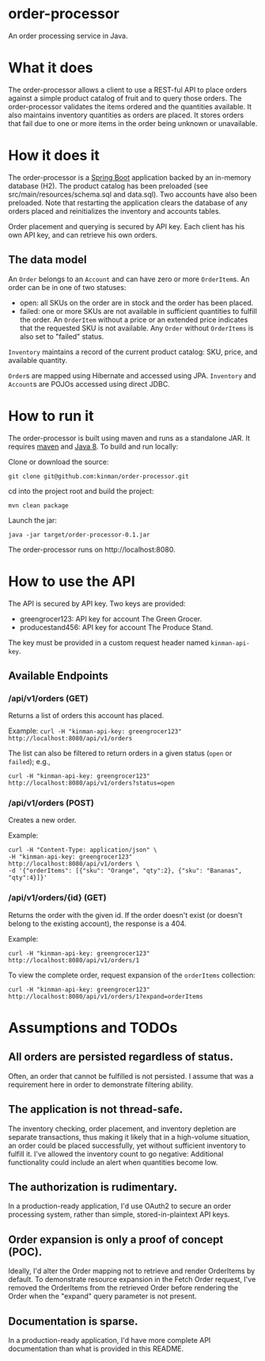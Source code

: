 # order-processor
An order processing service in Java.

# What it does
The order-processor allows a client to use a REST-ful API to place orders against a simple product catalog of fruit and to query those orders. The order-processor validates the items ordered and the quantities available. It also maintains inventory quantities as orders are placed. It stores orders that fail due to one or more items in the order being unknown or unavailable.

# How it does it
The order-processor is a [Spring Boot](http://projects.spring.io/spring-boot/) application backed by an in-memory database (H2). The product catalog has been preloaded (see src/main/resources/schema.sql and data.sql). Two accounts have also been preloaded. Note that restarting the application clears the database of any orders placed and reinitializes the inventory and accounts tables.

Order placement and querying is secured by API key. Each client has his own API key, and can retrieve his own orders.

## The data model
An `Order` belongs to an `Account` and can have zero or more `OrderItem`s. An order can be in one of two statuses:
* open: all SKUs on the order are in stock and the order has been placed.
* failed: one or more SKUs are not available in sufficient quantities to fulfill the order. An `OrderItem` without a price or an extended price indicates that the requested SKU is not available. Any `Order` without `OrderItems` is also set to "failed" status.

`Inventory` maintains a record of the current product catalog: SKU, price, and available quantity.

`Order`s are mapped using Hibernate and accessed using JPA. `Inventory` and `Account`s are POJOs accessed using direct JDBC.

# How to run it
The order-processor is built using maven and runs as a standalone JAR. It requires [maven](https://maven.apache.org/download.cgi) and [Java 8](http://www.oracle.com/technetwork/java/javase/downloads/jdk8-downloads-2133151.html). To build and run locally:

Clone or download the source:

`git clone git@github.com:kinman/order-processor.git`

cd into the project root and build the project:

`mvn clean package`

Launch the jar:

`java -jar target/order-processor-0.1.jar`

The order-processor runs on http://localhost:8080.

# How to use the API
The API is secured by API key. Two keys are provided:

* greengrocer123: API key for account The Green Grocer.
* producestand456: API key for account The Produce Stand.
 
The key must be provided in a custom request header named `kinman-api-key`.

## Available Endpoints
### /api/v1/orders (GET)
Returns a list of orders this account has placed.

Example:
`curl -H "kinman-api-key: greengrocer123" http://localhost:8080/api/v1/orders`

The list can also be filtered to return orders in a given status (`open` or `failed`); e.g., 

`curl -H "kinman-api-key: greengrocer123" http://localhost:8080/api/v1/orders?status=open`

### /api/v1/orders (POST)
Creates a new order.

Example:
````
curl -H "Content-Type: application/json" \
-H "kinman-api-key: greengrocer123" http://localhost:8080/api/v1/orders \
-d '{"orderItems": [{"sku": "Orange", "qty":2}, {"sku": "Bananas", "qty":4}]}'
````

### /api/v1/orders/{id} (GET)
Returns the order with the given id. If the order doesn't exist (or doesn't belong to the existing account), the response is a 404.

Example:

`curl -H "kinman-api-key: greengrocer123" http://localhost:8080/api/v1/orders/1`

To view the complete order, request expansion of the `orderItems` collection:

`curl -H "kinman-api-key: greengrocer123" http://localhost:8080/api/v1/orders/1?expand=orderItems`

# Assumptions and TODOs

## All orders are persisted regardless of status.
Often, an order that cannot be fulfilled is not persisted. I assume that was a requirement here in order to demonstrate filtering ability. 

## The application is not thread-safe.
The inventory checking, order placement, and inventory depletion are separate transactions, thus making it likely that in a high-volume situation, an order could be placed successfully, yet without sufficient inventory to fulfill it. I've allowed the inventory count to go negative: Additional functionality could include an alert when quantities become low.

## The authorization is rudimentary.
In a production-ready application, I'd use OAuth2 to secure an order processing system, rather than simple, stored-in-plaintext API keys.

## Order expansion is only a proof of concept (POC).
Ideally, I'd alter the Order mapping not to retrieve and render OrderItems by default. To demonstrate resource expansion in the Fetch Order request, I've removed the OrderItems from the retrieved Order before rendering the Order when the "expand" query parameter is not present. 

## Documentation is sparse.
In a production-ready application, I'd have more complete API documentation than what is provided in this README. 

